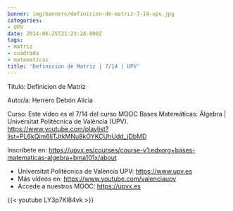 ```yaml
---
banner: img/banners/definicion-de-matriz-7-14-upv.jpg
categories:
- UPV
date: 2014-06-25T21:23:28.000Z
tags:
- matriz
- cuadrada
- matematicas
title: 'Definicion de Matriz | 7/14 | UPV'
---
```


Título: Definicion de Matriz

Autor/a: Herrero Debón Alicia

Curso: Este vídeo es el 7/14 del curso MOOC Bases Matemáticas: Álgebra | Universitat Politècnica de València (UPV). https://www.youtube.com/playlist?list=PL6kQim6ljTJtkMNu8kOYKCUhUdd_jDbMD 

Inscríbete en: https://upvx.es/courses/course-v1:edxorg+bases-matematicas-algebra+bma101x/about


+ Universitat Politècnica de València UPV: https://www.upv.es
+ Más vídeos en: https://www.youtube.com/valenciaupv
+ Accede a nuestros MOOC: https://upvx.es

{{< youtube LY3p7Kl84vk >}}
